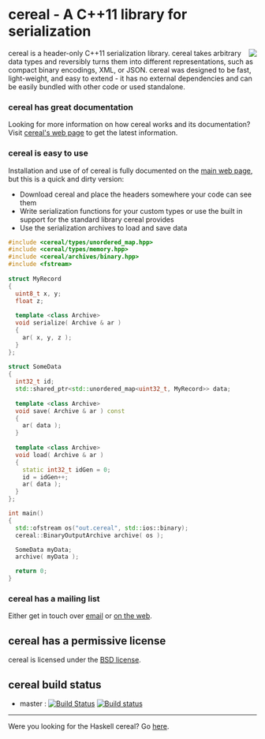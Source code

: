 cereal - A C++11 library for serialization
==========================================

<img src="http://uscilab.github.io/cereal/assets/img/cerealboxside.png" align="right"/><p>cereal is a header-only C++11 serialization library.  cereal takes arbitrary data types and reversibly turns them into different representations, such as compact binary encodings, XML, or JSON.  cereal was designed to be fast, light-weight, and easy to extend - it has no external dependencies and can be easily bundled with other code or used standalone.</p>

### cereal has great documentation

Looking for more information on how cereal works and its documentation?  Visit [cereal's web page](http://USCiLab.github.com/cereal) to get the latest information.

### cereal is easy to use

Installation and use of of cereal is fully documented on the [main web page](http://USCiLab.github.com/cereal), but this is a quick and dirty version:

* Download cereal and place the headers somewhere your code can see them
* Write serialization functions for your custom types or use the built in support for the standard library cereal provides
* Use the serialization archives to load and save data

```cpp
#include <cereal/types/unordered_map.hpp>
#include <cereal/types/memory.hpp>
#include <cereal/archives/binary.hpp>
#include <fstream>
    
struct MyRecord
{
  uint8_t x, y;
  float z;
  
  template <class Archive>
  void serialize( Archive & ar )
  {
    ar( x, y, z );
  }
};
    
struct SomeData
{
  int32_t id;
  std::shared_ptr<std::unordered_map<uint32_t, MyRecord>> data;
  
  template <class Archive>
  void save( Archive & ar ) const
  {
    ar( data );
  }
      
  template <class Archive>
  void load( Archive & ar )
  {
    static int32_t idGen = 0;
    id = idGen++;
    ar( data );
  }
};

int main()
{
  std::ofstream os("out.cereal", std::ios::binary);
  cereal::BinaryOutputArchive archive( os );

  SomeData myData;
  archive( myData );

  return 0;
}
```    

### cereal has a mailing list

Either get in touch over <a href="mailto:cerealcpp@googlegroups.com">email</a> or [on the web](https://groups.google.com/forum/#!forum/cerealcpp).



## cereal has a permissive license

cereal is licensed under the [BSD license](http://opensource.org/licenses/BSD-3-Clause).

## cereal build status

* master : [![Build Status](https://travis-ci.com/USCiLab/cereal.svg?branch=master)](https://travis-ci.com/USCiLab/cereal)
[![Build status](https://ci.appveyor.com/api/projects/status/91aou6smj36or0vb/branch/master?svg=true)](https://ci.appveyor.com/project/AzothAmmo/cereal/branch/master)

---

Were you looking for the Haskell cereal?  Go <a href="https://github.com/GaloisInc/cereal">here</a>.
